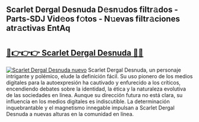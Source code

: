 ## Scarlet Dergal Desnuda D𝚎sn𝚞dos filtr𝚊dos - Parts-SDJ Vid𝚎os f𝚘tos - N𝚞evas filtr𝚊ciones atr𝚊ctivas EntAq

# <h2><a href="http://mb9i8kj.tromn.icu/?c=Scarlet+Dergal+Desnuda">🔗👉👉👉 Scarlet Dergal Desnuda 🔗🔗</a></h2>

[![Scarlet Dergal Desnuda nuevo](https://i.imgur.com/pEAQMta.gif)](http://mb9i8kj.tromn.icu/?c=Scarlet+Dergal+Desnuda)
Scarlet Dergal Desnuda, un personaje intrigante y polémico, elude la definición fácil. Su uso pionero de los medios digitales para la autoexpresión ha cautivado y enfurecido a los críticos, encendiendo debates sobre la identidad, la ética y la naturaleza evolutiva de las sociedades en línea. Aunque su dirección futura no está clara, su influencia en los medios digitales es indiscutible. La determinación inquebrantable y el magnetismo innegable impulsan a Scarlet Dergal Desnuda a nuevas alturas en la comunidad en línea.
